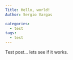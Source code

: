 ```yaml
---
Title: Hello, world!
Author: Sergio Vargas

categories:
  - test
tags:
  - test
---
```


Test post... lets see if it works.
